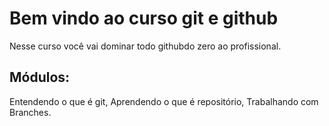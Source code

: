 # Bem vindo ao curso git e github 

Nesse curso você vai dominar todo githubdo zero ao profissional.

## Módulos:

Entendendo o que é git, Aprendendo o que é repositório,
Trabalhando com Branches.